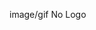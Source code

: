 <md variable="content_type">image/gif</md>
<md variable="description"></md>
<md variable="keywords"></md>
<md variable="template">No</md>
<md variable="title">Logo</md>
